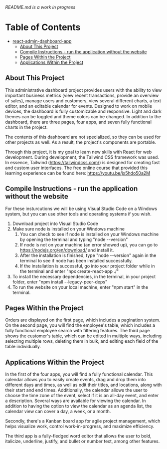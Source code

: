 *README.md is a work in progress*

# Table of Contents
- [react-admin-dashboard-app](#react-admin-dashboard-app)
  * [About This Project](#about-this-project)
  * [Compile Instructions - run the application without the website](#compile-instructions---run-the-application-without-the-website)
  * [Pages Within the Project](#pages-within-the-project)
  * [Applications Within the Project](#applications-within-the-project)

## About This Project
This administrative dashboard project provides users with the ability to view important business metrics (view recent transactions, provide an overview of sales), manage users and customers, view several different charts, a text editor, and an editable calendar for events. Designed to work on mobile devices, the dashboard is fully customizable and responsive. Light and dark themes can be toggled and theme colors can be changed. In addition to the dashboard, there are three pages, four apps, and seven fully functional charts in the project.

The contents of this dashboard are not specialized, so they can be used for other projects as well. As a result, the project's components are portable.

Through this project, it is my goal to learn new skills with React for web development. During development, the Tailwind CSS framework was used. In essence, Tailwind (https://tailwindcss.com/) is designed for creating fast and custom user interfaces. The free online course that provided this learning experience can be found here: https://youtu.be/jx5hdo50a2M

## Compile Instructions - run the application without the website
For these insturcutions we will be using Visual Studio Code on a Windows system, but you can use other tools and operating systems if you wish.
1. Download project into Visual Studio Code
2. Make sure node is installed on your Windows machine
   1. You can check to see if node is installed on your Windows machine by opening the terminal and typing "node --version"
   2. If node is not on your machine (an error showed up), you can go to https://nodejs.org/en/download/ and install it.
   3. After the installation is finished, type "node --version" again in the terminal to see if node has been installed successfully.
   4. If the installation is successful, go into your project folder while in the terminal and enter "npx create-react-app ./"
3. To install the necessary dependencies, in the terminal, in your project folder, enter "npm install 
--legacy-peer-deps"
4. To run the website on your local machine, enter "npm start" in the terminal.

## Pages Within the Project

Orders are displayed on the first page, which includes a pagination system. On the second page, you will find the employee's table, which includes a fully functional employee search with filtering features. The third page shows the customer's table, which can be edited in multiple ways, including selecting multiple rows, deleting them in bulk, and editing each field of the table individually.

## Applications Within the Project

In the first of the four apps, you will find a fully functional calendar. This calendar allows you to easily create events, drag and drop them into different days and times, as well as edit their titles, and locations, along with their start and end times. Additionally, the calendar allows the user to choose the time zone of the event, select if it is an all-day event, and enter a description. Several ways are available for viewing the calendar. In addition to having the option to view the calendar as an agenda list, the calendar view can cover a day, a week, or a month.

Secondly, there's a Kanban board app for agile project management, which helps visualize work, control work-in-progress, and maximize efficiency.

The third app is a fully-fledged word editor that allows the user to bold, italicize, underline, justify, and bullet or number text, among other features.

